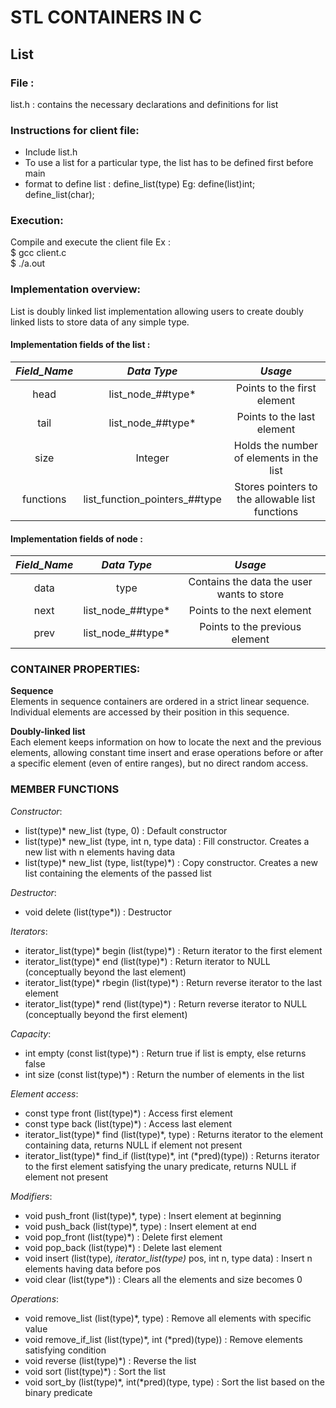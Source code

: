 # STL CONTAINERS IN C

## List

### File :
list.h : contains the necessary declarations and definitions for list

### Instructions for client file:
- Include list.h
- To use a list for a particular type, the list has to be defined first before main
- format to define list : define_list(type)
	Eg: define(list)int; define_list(char);

### Execution:
Compile and execute the client file
Ex :  
$ gcc client.c  
$ ./a.out  

### Implementation overview:

List is doubly linked list implementation allowing users to create doubly linked lists to store data of any simple type. 

#### Implementation fields of the list :
|*Field_Name*|*Data Type*|*Usage*|
| :---: | :---: | :---: |
|head| list_node_##type*|Points to the first element|
|tail| list_node_##type*|Points to the last element|
|size| Integer |Holds the number of elements in the list|
|functions| list_function_pointers_##type |Stores pointers to the allowable list functions|

#### Implementation fields of node :
|*Field_Name*|*Data Type*|*Usage*|
| :---: | :---: | :---: |
|data| type |Contains the data the user wants to store |
|next| list_node_##type* |Points to the next element|
|prev| list_node_##type* |Points to the previous element|

### CONTAINER PROPERTIES:

**Sequence**  
Elements in sequence containers are ordered in a strict linear sequence. Individual elements are accessed by their position in this sequence.

**Doubly-linked list**  
Each element keeps information on how to locate the next and the previous elements, allowing constant time insert and erase operations before or after a specific element (even of entire ranges), but no direct random access.

### MEMBER FUNCTIONS
*Constructor*:

- list(type)* new_list (type, 0) : Default constructor
- list(type)* new_list (type, int n, type data) : Fill constructor. Creates a new list with n elements having data
- list(type)* new_list (type, list(type)*) : Copy constructor. Creates a new list containing the elements of the passed list

*Destructor*:

- void delete (list(type*)) : Destructor

*Iterators*:

- iterator_list(type)* begin (list(type)*) : Return iterator to the first element
- iterator_list(type)* end (list(type)*) : Return iterator to NULL (conceptually beyond the last element) 
- iterator_list(type)* rbegin (list(type)*) : Return reverse iterator to the last element
- iterator_list(type)* rend (list(type)*) : Return reverse iterator to NULL (conceptually beyond the first element)

*Capacity*:

- int empty (const list(type)*) : Return true if list is empty, else returns false
- int size (const list(type)*) : Return the number of elements in the list

*Element access*:

- const type front (list(type)*) : Access first element
- const type back (list(type)*) : Access last element
- iterator_list(type)* find (list(type)*, type) : Returns iterator to the element containing data, returns NULL if element not present
- iterator_list(type)* find_if (list(type)*, int (\*pred)(type)) : Returns iterator to the first element satisfying the unary predicate, returns NULL if element not present

*Modifiers*:

- void push_front (list(type)*, type) : Insert element at beginning
- void push_back (list(type)*, type) : Insert element at end
- void pop_front (list(type)*) : Delete first element
- void pop_back (list(type)*) : Delete last element
- void insert (list(type)*, iterator_list(type)* pos, int n, type data) : Insert n elements having data before pos
- void clear (list(type*)) : Clears all the elements and size becomes 0

*Operations*:

- void remove_list (list(type)*, type) : Remove all elements with specific value
- void remove_if_list (list(type)*, int (*pred)(type)) : Remove elements satisfying condition
- void reverse (list(type)*) : Reverse the list
- void sort (list(type)*) : Sort the list
- void sort_by (list(type)*, int(*pred)(type, type) : Sort the list based on the binary predicate
